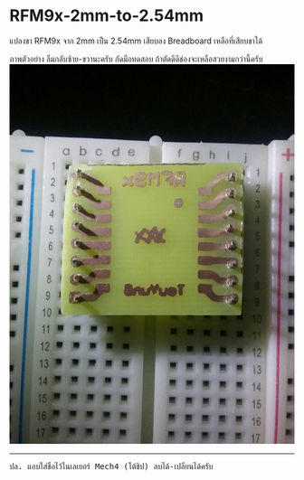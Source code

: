 # RFM9x-2mm-to-2.54mm
แปลงขา RFM9x จาก 2mm เป็น 2.54mm  เสียบลง Breadboard เหลือที่เสียบขาได้

ภาพตัวอย่าง ลืมกลับซ้าย-ขวานะครับ กัดมือทดสอบ ถ้าตัดดีดีช่องจะเหลือสวยงามกว่านี้ครับ
<img src="https://github.com/TouYunG/RFM9x-2mm-to-2.54mm/blob/master/preview/002.jpg" width=650>
<hr>
<pre>ปล. แอบใส่ชื่อไว้ในเลเยอร์ Mech4 (ใต้ชิป) ลบได้-เปลี่ยนได้ครับ</pre>
